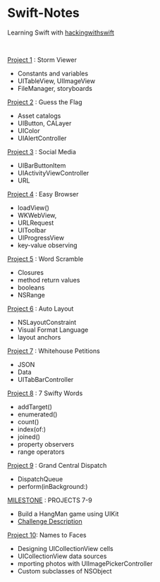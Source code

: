 # Swift-Notes

Learning Swift with [hackingwithswift](https://www.hackingwithswift.com/100)

<br>

[Project 1](https://github.com/hvillasa/Swift-Notes/tree/master/Project1/Project1) : Storm Viewer

- Constants and variables
- UITableView, UIImageView
- FileManager, storyboards

[Project 2](https://github.com/hvillasa/Swift-Notes/tree/master/Project2/Project2) : Guess the Flag

- Asset catalogs
- UIButton, CALayer
- UIColor
- UIAlertController

[Project 3](https://github.com/hvillasa/Swift-Notes/tree/master/Project3/Project3) : Social Media

- UIBarButtonItem
- UIActivityViewController
- URL

[Project 4](https://github.com/hvillasa/Swift-Notes/tree/master/Project4/Project4) : Easy Browser

- loadView()
- WKWebView,
- URLRequest
- UIToolbar
- UIProgressView
- key-value observing

[Project 5](https://github.com/hvillasa/Swift-Notes/tree/master/Project5/Project5) : Word Scramble

- Closures
- method return values
- booleans
- NSRange

[Project 6](https://github.com/hvillasa/Swift-Notes/tree/master/Project6b/Project6b) : Auto Layout

- NSLayoutConstraint
- Visual Format Language
- layout anchors

[Project 7](https://github.com/hvillasa/Swift-Notes/tree/master/Project7/Project7) : Whitehouse Petitions

- JSON
- Data
- UITabBarController

[Project 8](https://github.com/hvillasa/Swift-Notes/tree/master/Project8/Project8) : 7 Swifty Words

- addTarget()
- enumerated()
- count()
- index(of:)
- joined()
- property observers
- range operators

[Project 9](https://github.com/hvillasa/Swift-Notes/tree/master/Project9/Project7) : Grand Central Dispatch

- DispatchQueue
- perform(inBackground:)

[MILESTONE](https://github.com/hvillasa/Swift-Notes/tree/master/MILESTONE:PROJECTS7-9/MILESTONE:PROJECTS7-9) : PROJECTS 7-9

- Build a HangMan game using UIKit
- [Challenge Description](https://www.hackingwithswift.com/guide/4/3/challenge)

[Project 10](https://github.com/hvillasa/Swift-Notes/tree/master/Project10/Project10): Names to Faces

- Designing UICollectionView cells
- UICollectionView data sources
- mporting photos with UIImagePickerController
- Custom subclasses of NSObject



